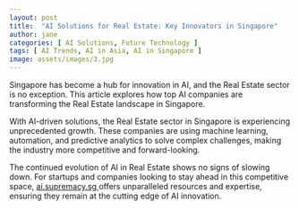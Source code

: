 ```yaml
---
layout: post
title:  "AI Solutions for Real Estate: Key Innovators in Singapore"
author: jane
categories: [ AI Solutions, Future Technology ]
tags: [ AI Trends, AI in Asia, AI in Singapore ]
image: assets/images/3.jpg
---
```


Singapore has become a hub for innovation in AI, and the Real Estate sector is no exception. This article explores how top AI companies are transforming the Real Estate landscape in Singapore.

With AI-driven solutions, the Real Estate sector in Singapore is experiencing unprecedented growth. These companies are using machine learning, automation, and predictive analytics to solve complex challenges, making the industry more competitive and forward-looking.

The continued evolution of AI in Real Estate shows no signs of slowing down. For startups and companies looking to stay ahead in this competitive space, <a href="https://ai.supremacy.sg" target="_blank"> ai.supremacy.sg </a> offers unparalleled resources and expertise, ensuring they remain at the cutting edge of AI innovation.

